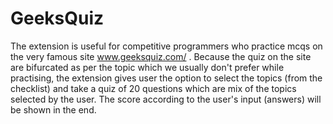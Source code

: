 # GeeksQuiz

The extension is useful for competitive programmers who practice mcqs on the very famous site www.geeksquiz.com/ . Because the quiz on the site are bifurcated as per the topic which we usually don't prefer while practising, the extension gives user the option to select the topics (from the checklist) and take a quiz of 20 questions which are mix of the topics selected by the user. The score according to the user's input (answers) will be shown in the end. 
